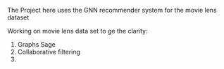 
The Project here uses the GNN recommender system for the movie lens dataset

Working on movie lens data set to ge the  clarity:

1) Graphs Sage
2) Collaborative filtering
3) 
